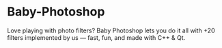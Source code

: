 # Baby-Photoshop
Love playing with photo filters? Baby Photoshop lets you do it all  with +20 filters implemented by us — fast, fun, and made with C++ &amp; Qt.
